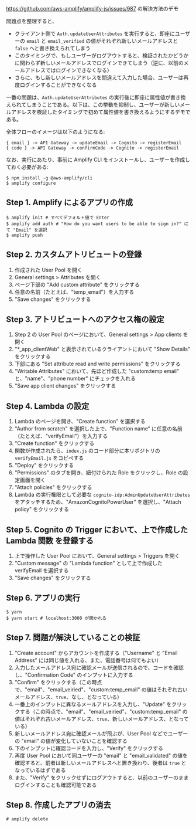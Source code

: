 https://github.com/aws-amplify/amplify-js/issues/987 の解決方法のデモ

問題点を整理すると、

- クライアント側で `Auth.updateUserAttributes` を実行すると、即座にユーザーの `email` と `email_verified` の値がそれぞれ新しいメールアドレスと `false` へと書き換えられてしまう
- このタイミングで、もしユーザーがログアウトすると、検証されたかどうかに関わらず新しいメールアドレスでログインできてしまう（逆に、以前のメールアドレスではログインできなくなる）
- さらに、もし新しいメールアドレスを間違えて入力した場合、ユーザーは再度ログインすることができなくなる

一番の問題は、`Auth.updateUserAttributes` の実行後に即座に属性値が書き換えられてしまうことである。以下は、この挙動を抑制し、ユーザーが新しいメールアドレスを検証したタイミングで初めて属性値を書き換えるようにするデモである。

全体フローのイメージは以下のようになる:

```
{ email } -> API Gateway -> updateEmail -> Cognito -> registerEmail
{ code } -> API Gateway -> confirmCode -> Cognito -> registerEmail
```

なお、実行にあたり、事前に Amplify CLI をインストールし、ユーザーを作成しておく必要がある:

```
$ npm install -g @aws-amplify/cli
$ amplify configure
```

## Step 1. Amplify によるアプリの作成

```
$ amplify init # すべてデフォルト値で Enter
$ amplify add auth # "How do you want users to be able to sign in?" にて "Email" を選択
$ amplify push
```

## Step 2. カスタムアトリビュートの登録

1. 作成された User Pool を開く
2. General settings > Attributes を開く
3. ページ下部の "Add custom attribute" をクリックする
4. 任意の名前（たとえば、"temp_email"）を入力する
5. "Save changes" をクリックする

## Step 3. アトリビュートへのアクセス権の設定

1. Step 2 の User Pool のページにおいて、General settings > App clients を開く
2. "\*\_app_clientWeb" と表示されているクライアントにおいて "Show Details" をクリックする
3. 下部にある "Set attribute read and write permissions" をクリックする
4. "Writable Attributes" において、先ほど作成した "custom:temp email" と、"name"、"phone number" にチェックを入れる
5. "Save app client changes" をクリックする

## Step 4. Lambda の設定

1. Lambda のページを開き、"Create function" を選択する
2. "Author from scratch" を選択した上で、"Function name" に任意の名前（たとえば、"verifyEmail"）を入力する
3. "Create function" をクリックする
4. 関数が作成されたら、`index.js` のコード部分に本リポジトリの `verifyEmail.js` をコピペする
5. "Deploy" をクリックする
6. "Permissions" のタブを開き、紐付けられた Role をクリックし、Role の設定画面を開く
7. "Attach policies" をクリックする
8. Lambda の実行権限として必要な `cognito-idp:AdminUpdateUserAttributes` をアタッチするため、"AmazonCognitoPowerUser" を選択し、"Attach policy" をクリックする

## Step 5. Cognito の Trigger において、上で作成した Lambda 関数 を登録する

1. 上で操作した User Pool において、General settings > Triggers を開く
2. "Custom message" の "Lambda function" として上で作成した verifyEmail を選択する
3. "Save changes" をクリックする

## Step 6. アプリの実行

```
$ yarn
$ yarn start # localhost:3000 が開かれる
```

## Step 7. 問題が解決していることの検証

1. "Create account" からアカウントを作成する（"Username" と "Email Address" には同じ値を入れる、また、電話番号は何でもよい）
2. 入力したメールアドレス宛に確認メールが送信されるので、コードを確認し、"Confirmation Code" のインプットに入力する
3. "Confirm" をクリックする（この時点で、"email"、"email_veiried"、"custom:temp_email" の値はそれぞれ古いメールアドレス、`true`、なし、となっている）
4. 一番上のインプットに異なるメールアドレスを入力し、"Update" をクリックする（この時点で、"email"、"email_veiried"、"custom:temp_email" の値はそれぞれ古いメールアドレス、`true`、新しいメールアドレス、となっている）
5. 新しいメールアドレス宛に確認メールが飛ぶが、User Pool などでユーザーの "email" の値が変化していないことを確認する
6. 下のインプットに確認コードを入力し、"Verify" をクリックする
7. 再度 User Pool において同ユーザーの "email" と "email_validated" の値を確認すると、前者は新しいメールアドレスへと置き換わり、後者は `true` となっているはずである
8. また、"Verify" をクリックせずにログアウトすると、以前のユーザーのままログインすることも確認可能である

## Step 8. 作成したアプリの消去

```
# amplify delete
```
